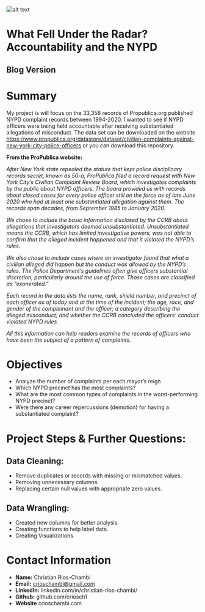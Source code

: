![alt text](https://ktla.com/wp-content/uploads/sites/4/2020/06/GettyImages-1216825569-3.jpg?w=1280)
# What Fell Under the Radar? Accountability and the NYPD

## Blog Version


# Summary
My project is will focus on the 33,358 records of Propublica.org published NYPD complaint records between 1994-2020. I wanted to see if NYPD officers were being held accountable after receiving substantiated allegations of misconduct. The data set can be downloaded on the website https://www.propublica.org/datastore/dataset/civilian-complaints-against-new-york-city-police-officers or you can download this repository.

**From the ProPublica website:**

*After New York state repealed the statute that kept police disciplinary records secret, known as 50-a, ProPublica filed a record request with New York City’s Civilian Complaint Review Board, which investigates complaints by the public about NYPD officers. The board provided us with records about closed cases for every police officer still on the force as of late June 2020 who had at least one substantiated allegation against them. The records span decades, from September 1985 to January 2020.*

*We chose to include the basic information disclosed by the CCRB about allegations that investigators deemed unsubstantiated. Unsubstantiated means the CCRB, which has limited investigative powers, was not able to confirm that the alleged incident happened and that it violated the NYPD’s rules.*

*We also chose to include cases where an investigator found that what a civilian alleged did happen but the conduct was allowed by the NYPD’s rules. The Police Department’s guidelines often give officers substantial discretion, particularly around the use of force. Those cases are classified as “exonerated.”*

*Each record in the data lists the name, rank, shield number, and precinct of each officer as of today and at the time of the incident; the age, race, and gender of the complainant and the officer; a category describing the alleged misconduct; and whether the CCRB concluded the officers’ conduct violated NYPD rules.*

*All this information can help readers examine the records of officers who have been the subject of a pattern of complaints.*

# Objectives
- Analyze the number of complaints per each mayor’s reign
- Which NYPD precinct has the most complaints?
- What are the most common types of complaints in the worst-performing NYPD precinct?
- Were there any career repercussions (demotion) for having a substantiated complaint?

# Project Steps & Further Questions:

## Data Cleaning:

- Remove duplicates or records with missing or mismatched values.
- Removing unnecessary columns. 
- Replacing certain null values with appropriate zero values.

## Data Wrangling:

- Created new columns for better analysis.
- Creating functions to help label data.
- Creating Visualizations.


# Contact Information 
- **Name:** Christian Rios-Chambi
- **Email:** crioschambi@gmail.com
- **LinkedIn:** linkedin.com/in/christian-rios-chambi/
- **Github:** github.com/criosch1
- **Website** crioschambi.com
